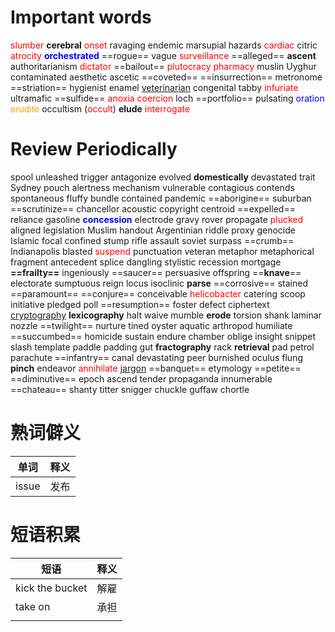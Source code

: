 # Important words
<mark style="background: transparent; color: red">slumber</mark> **cerebral** <mark style="background: transparent; color: red">onset</mark> ravaging endemic marsupial hazards <mark style="background: transparent; color: red">cardiac</mark> citric <mark style="background: transparent; color: red">atrocity</mark> <b><mark style="background: transparent; color: blue">orchestrated</mark></b> ==rogue== vague <mark style="background: transparent; color: red">surveillance</mark> ==alleged== **ascent** authoritarianism <mark style="background: transparent; color: red">dictator</mark> ==bailout== <mark style="background: transparent; color: red">plutocracy</mark> <mark style="background: transparent; color: red">pharmacy</mark> muslin Uyghur contaminated aesthetic ascetic ==coveted== ==insurrection== metronome ==striation== hygienist enamel <u>veterinarian</u> congenital tabby<mark style="background: transparent; color: red"> infuriate</mark> ultramafic ==sulfide== <mark style="background: transparent; color: red">anoxia coercion</mark> loch ==portfolio== pulsating <mark style="background: transparent; color: blue">oration</mark> <mark style="background: transparent; color: orange">erudite</mark> occultism (<mark style="background: transparent; color: red">occult</mark>) **elude** <mark style="background: transparent; color: red">interrogate</mark> 

# Review Periodically 
spool unleashed trigger antagonize evolved **domestically** devastated trait Sydney pouch alertness mechanism vulnerable contagious contends spontaneous fluffy bundle contained pandemic ==aborigine== suburban ==scrutinize== chancellor acoustic copyright centroid ==expelled== reliance gasoline <b><mark style="background: transparent; color: blue">concession</mark></b> electrode gravy rover propagate <mark style="background: transparent; color: red">plucked</mark> aligned legislation Muslim handout Argentinian riddle proxy genocide Islamic focal confined stump rifle assault soviet surpass ==crumb== Indianapolis blasted <mark style="background: transparent; color: red">suspend</mark> punctuation veteran metaphor metaphorical fragment antecedent splice dangling stylistic recession mortgage **==frailty==** ingeniously ==saucer== persuasive offspring ==**knave**== electorate sumptuous reign locus isoclinic **parse** ==corrosive== stained ==paramount== ==conjure== conceivable <mark style="background: transparent; color: red">helicobacter</mark> catering scoop initiative pledged poll ==resumption== foster defect ciphertext <u>cryptography</u> **lexicography** halt waive mumble **erode** torsion shank laminar nozzle ==twilight== nurture tined oyster aquatic arthropod humiliate ==succumbed== homicide sustain endure chamber oblige insight snippet slash template paddle padding gut **fractography** rack **retrieval** pad petrol parachute ==infantry== canal devastating peer burnished oculus flung **pinch** endeavor <mark style="background: transparent; color: red">annihilate</mark> <u>jargon</u> ==banquet== etymology ==petite== ==diminutive== epoch ascend tender propaganda innumerable ==chateau== shanty titter snigger chuckle guffaw chortle 
 
# 熟词僻义
| 单词 | 释义 |
| --- | --- |
| issue | 发布 

# 短语积累

| 短语 | 释义 |
| ---- | ---- |
| kick the bucket | 解雇 |
| take on | 承担  |
|  |  |
